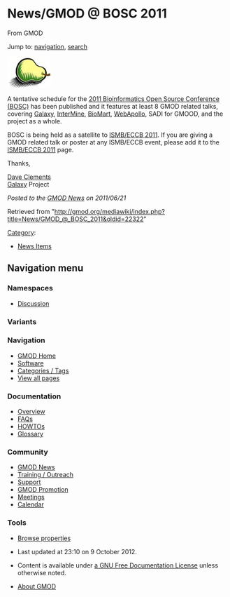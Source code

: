 









<span id="top"></span>







# <span dir="auto">News/GMOD @ BOSC 2011</span>





From GMOD









Jump to: [navigation](#mw-navigation), [search](#p-search)







<a href="http://www.open-bio.org/wiki/BOSC_2011" rel="nofollow"
title="GMOD @ BOSC 2011"><img
src="https://raw.githubusercontent.com/GMOD/gmod.github.io/main/mediawiki/images/thumb/a/ad/BoscPear.png/100px-BoscPear.png"
srcset="https://raw.githubusercontent.com/GMOD/gmod.github.io/main/mediawiki/images/thumb/a/ad/BoscPear.png/150px-BoscPear.png 1.5x, https://raw.githubusercontent.com/GMOD/gmod.github.io/main/mediawiki/images/a/ad/BoscPear.png 2x"
width="100" height="71" alt="GMOD @ BOSC 2011" /></a>



A tentative schedule for the
<a href="http://www.open-bio.org/wiki/BOSC_2011" class="external text"
rel="nofollow">2011 Bioinformatics Open Source Conference (BOSC)</a> has
been published and it features at least 8 GMOD related talks, covering
[Galaxy](../Galaxy.1 "Galaxy"), [InterMine](../InterMine "InterMine"),
[BioMart](../BioMart "BioMart"),
[WebApollo](../WebApollo.1 "WebApollo"), SADI for GMOOD, and the project
as a whole.

BOSC is being held as a satellite to [ISMB/ECCB
2011](../ISMB/ECCB_2011 "ISMB/ECCB 2011"). If you are giving a GMOD
related talk or poster at any ISMB/ECCB event, please add it to the
[ISMB/ECCB 2011](../ISMB/ECCB_2011 "ISMB/ECCB 2011") page.

Thanks,

[Dave Clements](../User%3AClements "User%3AClements")  
[Galaxy](../Galaxy.1 "Galaxy") Project

  



*Posted to the [GMOD News](../GMOD_News "GMOD News") on 2011/06/21*







Retrieved from
"<http://gmod.org/mediawiki/index.php?title=News/GMOD_@_BOSC_2011&oldid=22322>"







[Category](../Special%3ACategories "Special%3ACategories"):

- [News Items](../Category%3ANews_Items "Category%3ANews Items")















## Navigation menu









### Namespaces


- <span id="ca-talk"><a
  href="http://gmod.org/mediawiki/index.php?title=Talk:News/GMOD_@_BOSC_2011&amp;action=edit&amp;redlink=1"
  accesskey="t"
  title="Discussion about the content page [t]">Discussion</a></span>





### 

### Variants[](#)























<a href="../Main_Page"
style="background-image: url(../../images/GMOD-cogs.png);"
title="Visit the main page"></a>





### Navigation



- <span id="n-GMOD-Home">[GMOD Home](../Main_Page)</span>
- <span id="n-Software">[Software](../GMOD_Components)</span>
- <span id="n-Categories-.2F-Tags">[Categories /
  Tags](../Categories)</span>
- <span id="n-View-all-pages">[View all
  pages](../Special:AllPages)</span>







### Documentation



- <span id="n-Overview">[Overview](../Overview)</span>
- <span id="n-FAQs">[FAQs](../Category%3AFAQ)</span>
- <span id="n-HOWTOs">[HOWTOs](../Category%3AHOWTO)</span>
- <span id="n-Glossary">[Glossary](../Glossary)</span>







### Community



- <span id="n-GMOD-News">[GMOD News](../GMOD_News)</span>
- <span id="n-Training-.2F-Outreach">[Training /
  Outreach](../Training_and_Outreach)</span>
- <span id="n-Support">[Support](../Support)</span>
- <span id="n-GMOD-Promotion">[GMOD Promotion](../GMOD_Promotion)</span>
- <span id="n-Meetings">[Meetings](../Meetings)</span>
- <span id="n-Calendar">[Calendar](../Calendar)</span>







### Tools




- <span id="t-smwbrowselink"><a href="../Special%3ABrowse/News-2FGMOD_@_BOSC_2011"
  rel="smw-browse">Browse properties</a></span>












- <span id="footer-info-lastmod">Last updated at 23:10 on 9 October
  2012.</span>
<!-- - <span id="footer-info-viewcount">9,132 page views.</span> -->
- <span id="footer-info-copyright">Content is available under
  <a href="http://www.gnu.org/licenses/fdl-1.3.html" class="external"
  rel="nofollow">a GNU Free Documentation License</a> unless otherwise
  noted.</span>

<!-- -->

- <span id="footer-places-about">[About
  GMOD](../GMOD%3AAbout "GMOD%3AAbout")</span>

<!-- -->








